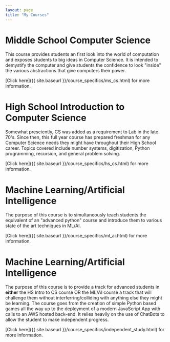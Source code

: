 ```yaml
---
layout: page
title: "My Courses"
---
```


# Middle School Computer Science

This course provides students an first look into the world of computation
and exposes students to big ideas in Computer Science. It is intended to demystify
the computer and give students the confidence to look "inside" the various
abstractions that give computers their power.

[Click here]({{ site.baseurl }}/course_specifics/ms_cs.html) for more information.

# High School Introduction to Computer Science

Somewhat presciently, CS was added as a requirement to Lab in the late 70's.
Since then, this full year course has prepared freshman for any Computer Science
needs they might have throughout their High School career. Topics covered
include number systems, digitization, Python programming, recursion, and
general problem solving.

[Click here]({{ site.baseurl }}/course_specifics/hs_cs.html) for more information.

# Machine Learning/Artificial Intelligence

The purpose of this course is to simultaneously teach students the equivalent of
an "advanced python" course and introduce them to various state of the art
techniques in ML/AI.

[Click here]({{ site.baseurl }}/course_specifics/ml_ai.html) for more information.


# Machine Learning/Artificial Intelligence

The purpose of this course is to provide a track for advanced students in
**either** the HS Intro to CS course OR the ML/AI course a track that will
challenge them without interferring/colliding with anything else they might be
learning. The course goes from the creation of simple Python based games all the
way up to the deployment of a modern JavaScript App with calls to an AWS hosted
back-end. It relies heavily on the use of ChatBots to allow the student to make
independent progress.

[Click here]({{ site.baseurl }}/course_specifics/independent_study.html) for more information.
